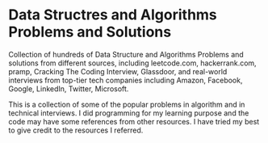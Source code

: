 # Data Structres and Algorithms Problems and Solutions

Collection of hundreds of Data Structure and Algorithms Problems and solutions from different sources, including leetcode.com, hackerrank.com, pramp, Cracking The Coding Interview, Glassdoor, and real-world interviews from top-tier tech companies including Amazon, Facebook, Google, LinkedIn, Twitter, Microsoft.

This is a collection of some of the popular problems in algorithm and in technical interviews. I did programming for my learning purpose and the 
code may have some references from other resources. I have tried my best to give credit to the resources I referred.


